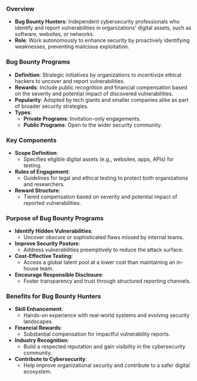 ### Overview
- **Bug Bounty Hunters**: Independent cybersecurity professionals who identify and report vulnerabilities in organizations' digital assets, such as software, websites, or networks.
- **Role**: Work autonomously to enhance security by proactively identifying weaknesses, preventing malicious exploitation.



### Bug Bounty Programs
- **Definition**: Strategic initiatives by organizations to incentivize ethical hackers to uncover and report vulnerabilities.
- **Rewards**: Include public recognition and financial compensation based on the severity and potential impact of discovered vulnerabilities.
- **Popularity**: Adopted by tech giants and smaller companies alike as part of broader security strategies.
- **Types**:
    - **Private Programs**: Invitation-only engagements.
    - **Public Programs**: Open to the wider security community.



### Key Components
- **Scope Definition**:
    - Specifies eligible digital assets (e.g., websites, apps, APIs) for testing.
- **Rules of Engagement**:
    - Guidelines for legal and ethical testing to protect both organizations and researchers.
- **Reward Structure**:
    - Tiered compensation based on severity and potential impact of reported vulnerabilities.



### Purpose of Bug Bounty Programs
- **Identify Hidden Vulnerabilities**:
    - Uncover obscure or sophisticated flaws missed by internal teams.
- **Improve Security Posture**:
    - Address vulnerabilities preemptively to reduce the attack surface.
- **Cost-Effective Testing**:
    - Access a global talent pool at a lower cost than maintaining an in-house team.
- **Encourage Responsible Disclosure**:
    - Foster transparency and trust through structured reporting channels.



### Benefits for Bug Bounty Hunters
- **Skill Enhancement**:
    - Hands-on experience with real-world systems and evolving security landscapes.
- **Financial Rewards**:
    - Substantial compensation for impactful vulnerability reports.
- **Industry Recognition**:
    - Build a respected reputation and gain visibility in the cybersecurity community.
- **Contribute to Cybersecurity**:
    - Help improve organizational security and contribute to a safer digital ecosystem.
